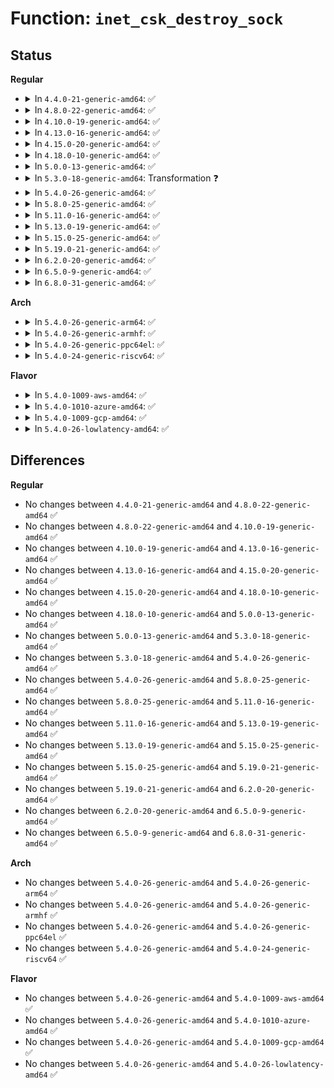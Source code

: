 # Function: <code>inet_csk_destroy_sock</code>

## Status
<b>Regular</b>
<ul>
<li>
<details>
<summary>In <code>4.4.0-21-generic-amd64</code>: ✅</summary>

```c
void inet_csk_destroy_sock(struct sock * sk)
```

```json
{
  "name": "inet_csk_destroy_sock",
  "collision_type": "Unique Global",
  "inline_type": "No",
  "funcs": [
    {
      "addr": 18446744071586597120,
      "name": "inet_csk_destroy_sock",
      "external": true,
      "loc": "net/ipv4/inet_connection_sock.c:695",
      "file": "net/ipv4/inet_connection_sock.c",
      "inline": "seen, unknown",
      "caller_inline": [],
      "caller_func": [
        "net/ipv4/inet_connection_sock.c:inet_child_forget",
        "net/ipv4/tcp.c:tcp_close"
      ]
    }
  ],
  "symbols": [
    {
      "addr": 18446744071586597120,
      "name": "inet_csk_destroy_sock",
      "section": ".text",
      "bind": "STB_GLOBAL",
      "size": 313
    }
  ]
}
```
</details>
</li>
<li>
<details>
<summary>In <code>4.8.0-22-generic-amd64</code>: ✅</summary>

```c
void inet_csk_destroy_sock(struct sock * sk)
```

```json
{
  "name": "inet_csk_destroy_sock",
  "collision_type": "Unique Global",
  "inline_type": "No",
  "funcs": [
    {
      "addr": 18446744071587040832,
      "name": "inet_csk_destroy_sock",
      "external": true,
      "loc": "net/ipv4/inet_connection_sock.c:691",
      "file": "net/ipv4/inet_connection_sock.c",
      "inline": "seen, unknown",
      "caller_inline": [],
      "caller_func": [
        "net/ipv4/inet_connection_sock.c:inet_child_forget",
        "net/ipv4/tcp.c:tcp_close"
      ]
    }
  ],
  "symbols": [
    {
      "addr": 18446744071587040832,
      "name": "inet_csk_destroy_sock",
      "section": ".text",
      "bind": "STB_GLOBAL",
      "size": 356
    }
  ]
}
```
</details>
</li>
<li>
<details>
<summary>In <code>4.10.0-19-generic-amd64</code>: ✅</summary>

```c
void inet_csk_destroy_sock(struct sock * sk)
```

```json
{
  "name": "inet_csk_destroy_sock",
  "collision_type": "Unique Global",
  "inline_type": "No",
  "funcs": [
    {
      "addr": 18446744071587237120,
      "name": "inet_csk_destroy_sock",
      "external": true,
      "loc": "net/ipv4/inet_connection_sock.c:695",
      "file": "net/ipv4/inet_connection_sock.c",
      "inline": "seen, unknown",
      "caller_inline": [],
      "caller_func": [
        "net/ipv4/inet_connection_sock.c:inet_child_forget",
        "net/ipv4/tcp.c:tcp_close"
      ]
    }
  ],
  "symbols": [
    {
      "addr": 18446744071587237120,
      "name": "inet_csk_destroy_sock",
      "section": ".text",
      "bind": "STB_GLOBAL",
      "size": 356
    }
  ]
}
```
</details>
</li>
<li>
<details>
<summary>In <code>4.13.0-16-generic-amd64</code>: ✅</summary>

```c
void inet_csk_destroy_sock(struct sock * sk)
```

```json
{
  "name": "inet_csk_destroy_sock",
  "collision_type": "Unique Global",
  "inline_type": "No",
  "funcs": [
    {
      "addr": 18446744071587367632,
      "name": "inet_csk_destroy_sock",
      "external": true,
      "loc": "net/ipv4/inet_connection_sock.c:822",
      "file": "net/ipv4/inet_connection_sock.c",
      "inline": "seen, unknown",
      "caller_inline": [],
      "caller_func": [
        "net/ipv4/inet_connection_sock.c:inet_child_forget",
        "net/ipv4/tcp.c:tcp_done",
        "net/ipv4/tcp.c:tcp_close"
      ]
    }
  ],
  "symbols": [
    {
      "addr": 18446744071587367632,
      "name": "inet_csk_destroy_sock",
      "section": ".text",
      "bind": "STB_GLOBAL",
      "size": 253
    }
  ]
}
```
</details>
</li>
<li>
<details>
<summary>In <code>4.15.0-20-generic-amd64</code>: ✅</summary>

```c
void inet_csk_destroy_sock(struct sock * sk)
```

```json
{
  "name": "inet_csk_destroy_sock",
  "collision_type": "Unique Global",
  "inline_type": "No",
  "funcs": [
    {
      "addr": 18446744071587887792,
      "name": "inet_csk_destroy_sock",
      "external": true,
      "loc": "net/ipv4/inet_connection_sock.c:820",
      "file": "net/ipv4/inet_connection_sock.c",
      "inline": "seen, unknown",
      "caller_inline": [],
      "caller_func": [
        "net/ipv4/inet_connection_sock.c:inet_child_forget",
        "net/ipv4/tcp.c:tcp_done",
        "net/ipv4/tcp.c:tcp_close"
      ]
    }
  ],
  "symbols": [
    {
      "addr": 18446744071587887792,
      "name": "inet_csk_destroy_sock",
      "section": ".text",
      "bind": "STB_GLOBAL",
      "size": 265
    }
  ]
}
```
</details>
</li>
<li>
<details>
<summary>In <code>4.18.0-10-generic-amd64</code>: ✅</summary>

```c
void inet_csk_destroy_sock(struct sock * sk)
```

```json
{
  "name": "inet_csk_destroy_sock",
  "collision_type": "Unique Global",
  "inline_type": "No",
  "funcs": [
    {
      "addr": 18446744071588236064,
      "name": "inet_csk_destroy_sock",
      "external": true,
      "loc": "net/ipv4/inet_connection_sock.c:815",
      "file": "net/ipv4/inet_connection_sock.c",
      "inline": "seen, unknown",
      "caller_inline": [],
      "caller_func": [
        "net/ipv4/inet_connection_sock.c:inet_child_forget",
        "net/ipv4/tcp.c:tcp_close"
      ]
    }
  ],
  "symbols": [
    {
      "addr": 18446744071588236064,
      "name": "inet_csk_destroy_sock",
      "section": ".text",
      "bind": "STB_GLOBAL",
      "size": 242
    }
  ]
}
```
</details>
</li>
<li>
<details>
<summary>In <code>5.0.0-13-generic-amd64</code>: ✅</summary>

```c
void inet_csk_destroy_sock(struct sock * sk)
```

```json
{
  "name": "inet_csk_destroy_sock",
  "collision_type": "Unique Global",
  "inline_type": "No",
  "funcs": [
    {
      "addr": 18446744071588421664,
      "name": "inet_csk_destroy_sock",
      "external": true,
      "loc": "net/ipv4/inet_connection_sock.c:834",
      "file": "net/ipv4/inet_connection_sock.c",
      "inline": "seen, unknown",
      "caller_inline": [],
      "caller_func": [
        "net/ipv4/inet_connection_sock.c:inet_child_forget",
        "net/ipv4/tcp.c:tcp_close"
      ]
    }
  ],
  "symbols": [
    {
      "addr": 18446744071588421664,
      "name": "inet_csk_destroy_sock",
      "section": ".text",
      "bind": "STB_GLOBAL",
      "size": 242
    }
  ]
}
```
</details>
</li>
<li>
<details>
<summary>In <code>5.3.0-18-generic-amd64</code>: Transformation ❓</summary>

```c
void inet_csk_destroy_sock(struct sock * sk)
```

```json
{
  "name": "inet_csk_destroy_sock",
  "collision_type": "Unique Global",
  "inline_type": "No",
  "funcs": [
    {
      "addr": 0,
      "name": "inet_csk_destroy_sock",
      "external": true,
      "loc": "net/ipv4/inet_connection_sock.c:825",
      "file": "net/ipv4/inet_connection_sock.c",
      "inline": "seen, unknown",
      "caller_inline": [],
      "caller_func": [
        "net/ipv4/inet_connection_sock.c:inet_child_forget",
        "net/ipv4/tcp.c:tcp_close"
      ]
    }
  ],
  "symbols": [
    {
      "addr": 18446744071588831013,
      "name": "inet_csk_destroy_sock.cold",
      "section": ".text",
      "bind": "STB_LOCAL",
      "size": 76
    },
    {
      "addr": 18446744071588827408,
      "name": "inet_csk_destroy_sock",
      "section": ".text",
      "bind": "STB_GLOBAL",
      "size": 233
    }
  ]
}
```
</details>
</li>
<li>
<details>
<summary>In <code>5.4.0-26-generic-amd64</code>: ✅</summary>

```c
void inet_csk_destroy_sock(struct sock * sk)
```

```json
{
  "name": "inet_csk_destroy_sock",
  "collision_type": "Unique Global",
  "inline_type": "No",
  "funcs": [
    {
      "addr": 18446744071589048768,
      "name": "inet_csk_destroy_sock",
      "external": true,
      "loc": "net/ipv4/inet_connection_sock.c:845",
      "file": "net/ipv4/inet_connection_sock.c",
      "inline": "seen, unknown",
      "caller_inline": [],
      "caller_func": [
        "net/ipv4/inet_connection_sock.c:inet_child_forget",
        "net/ipv4/tcp.c:tcp_close"
      ]
    }
  ],
  "symbols": [
    {
      "addr": 18446744071589048768,
      "name": "inet_csk_destroy_sock",
      "section": ".text",
      "bind": "STB_GLOBAL",
      "size": 291
    }
  ]
}
```
</details>
</li>
<li>
<details>
<summary>In <code>5.8.0-25-generic-amd64</code>: ✅</summary>

```c
void inet_csk_destroy_sock(struct sock * sk)
```

```json
{
  "name": "inet_csk_destroy_sock",
  "collision_type": "Unique Global",
  "inline_type": "No",
  "funcs": [
    {
      "addr": 18446744071590011040,
      "name": "inet_csk_destroy_sock",
      "external": true,
      "loc": "net/ipv4/inet_connection_sock.c:879",
      "file": "net/ipv4/inet_connection_sock.c",
      "inline": "seen, unknown",
      "caller_inline": [],
      "caller_func": [
        "net/ipv4/inet_connection_sock.c:inet_child_forget",
        "net/ipv4/tcp.c:tcp_done",
        "net/ipv4/tcp.c:tcp_close"
      ]
    }
  ],
  "symbols": [
    {
      "addr": 18446744071590011040,
      "name": "inet_csk_destroy_sock",
      "section": ".text",
      "bind": "STB_GLOBAL",
      "size": 334
    }
  ]
}
```
</details>
</li>
<li>
<details>
<summary>In <code>5.11.0-16-generic-amd64</code>: ✅</summary>

```c
void inet_csk_destroy_sock(struct sock * sk)
```

```json
{
  "name": "inet_csk_destroy_sock",
  "collision_type": "Unique Global",
  "inline_type": "No",
  "funcs": [
    {
      "addr": 18446744071590053616,
      "name": "inet_csk_destroy_sock",
      "external": true,
      "loc": "net/ipv4/inet_connection_sock.c:876",
      "file": "net/ipv4/inet_connection_sock.c",
      "inline": "seen, unknown",
      "caller_inline": [],
      "caller_func": [
        "net/ipv4/inet_connection_sock.c:inet_child_forget",
        "net/ipv4/tcp.c:tcp_done",
        "net/ipv4/tcp.c:__tcp_close"
      ]
    }
  ],
  "symbols": [
    {
      "addr": 18446744071590053616,
      "name": "inet_csk_destroy_sock",
      "section": ".text",
      "bind": "STB_GLOBAL",
      "size": 334
    }
  ]
}
```
</details>
</li>
<li>
<details>
<summary>In <code>5.13.0-19-generic-amd64</code>: ✅</summary>

```c
void inet_csk_destroy_sock(struct sock * sk)
```

```json
{
  "name": "inet_csk_destroy_sock",
  "collision_type": "Unique Global",
  "inline_type": "No",
  "funcs": [
    {
      "addr": 18446744071589968080,
      "name": "inet_csk_destroy_sock",
      "external": true,
      "loc": "net/ipv4/inet_connection_sock.c:876",
      "file": "net/ipv4/inet_connection_sock.c",
      "inline": "seen, unknown",
      "caller_inline": [],
      "caller_func": [
        "net/ipv4/inet_connection_sock.c:inet_child_forget",
        "net/ipv4/tcp.c:tcp_done",
        "net/ipv4/tcp.c:__tcp_close"
      ]
    }
  ],
  "symbols": [
    {
      "addr": 18446744071589968080,
      "name": "inet_csk_destroy_sock",
      "section": ".text",
      "bind": "STB_GLOBAL",
      "size": 334
    }
  ]
}
```
</details>
</li>
<li>
<details>
<summary>In <code>5.15.0-25-generic-amd64</code>: ✅</summary>

```c
void inet_csk_destroy_sock(struct sock * sk)
```

```json
{
  "name": "inet_csk_destroy_sock",
  "collision_type": "Unique Global",
  "inline_type": "No",
  "funcs": [
    {
      "addr": 18446744071590735616,
      "name": "inet_csk_destroy_sock",
      "external": true,
      "loc": "net/ipv4/inet_connection_sock.c:999",
      "file": "net/ipv4/inet_connection_sock.c",
      "inline": "seen, unknown",
      "caller_inline": [],
      "caller_func": [
        "net/ipv4/inet_connection_sock.c:inet_child_forget",
        "net/ipv4/tcp.c:tcp_done",
        "net/ipv4/tcp.c:__tcp_close"
      ]
    }
  ],
  "symbols": [
    {
      "addr": 18446744071590735616,
      "name": "inet_csk_destroy_sock",
      "section": ".text",
      "bind": "STB_GLOBAL",
      "size": 308
    }
  ]
}
```
</details>
</li>
<li>
<details>
<summary>In <code>5.19.0-21-generic-amd64</code>: ✅</summary>

```c
void inet_csk_destroy_sock(struct sock * sk)
```

```json
{
  "name": "inet_csk_destroy_sock",
  "collision_type": "Unique Global",
  "inline_type": "No",
  "funcs": [
    {
      "addr": 18446744071592365664,
      "name": "inet_csk_destroy_sock",
      "external": true,
      "loc": "net/ipv4/inet_connection_sock.c:1001",
      "file": "net/ipv4/inet_connection_sock.c",
      "inline": "seen, unknown",
      "caller_inline": [],
      "caller_func": [
        "net/ipv4/inet_connection_sock.c:inet_child_forget",
        "net/ipv4/tcp.c:tcp_done",
        "net/ipv4/tcp.c:__tcp_close"
      ]
    }
  ],
  "symbols": [
    {
      "addr": 18446744071592365664,
      "name": "inet_csk_destroy_sock",
      "section": ".text",
      "bind": "STB_GLOBAL",
      "size": 332
    }
  ]
}
```
</details>
</li>
<li>
<details>
<summary>In <code>6.2.0-20-generic-amd64</code>: ✅</summary>

```c
void inet_csk_destroy_sock(struct sock * sk)
```

```json
{
  "name": "inet_csk_destroy_sock",
  "collision_type": "Unique Global",
  "inline_type": "No",
  "funcs": [
    {
      "addr": 18446744071594212000,
      "name": "inet_csk_destroy_sock",
      "external": true,
      "loc": "net/ipv4/inet_connection_sock.c:1164",
      "file": "net/ipv4/inet_connection_sock.c",
      "inline": "seen, unknown",
      "caller_inline": [],
      "caller_func": [
        "net/ipv4/inet_connection_sock.c:inet_child_forget",
        "net/ipv4/tcp.c:tcp_done",
        "net/ipv4/tcp.c:__tcp_close"
      ]
    }
  ],
  "symbols": [
    {
      "addr": 18446744071594212000,
      "name": "inet_csk_destroy_sock",
      "section": ".text",
      "bind": "STB_GLOBAL",
      "size": 332
    }
  ]
}
```
</details>
</li>
<li>
<details>
<summary>In <code>6.5.0-9-generic-amd64</code>: ✅</summary>

```c
void inet_csk_destroy_sock(struct sock * sk)
```

```json
{
  "name": "inet_csk_destroy_sock",
  "collision_type": "Unique Global",
  "inline_type": "No",
  "funcs": [
    {
      "addr": 18446744071594599136,
      "name": "inet_csk_destroy_sock",
      "external": true,
      "loc": "net/ipv4/inet_connection_sock.c:1188",
      "file": "net/ipv4/inet_connection_sock.c",
      "inline": "seen, unknown",
      "caller_inline": [],
      "caller_func": [
        "net/ipv4/inet_connection_sock.c:inet_child_forget",
        "net/ipv4/tcp.c:tcp_done",
        "net/ipv4/tcp.c:__tcp_close"
      ]
    }
  ],
  "symbols": [
    {
      "addr": 18446744071594599136,
      "name": "inet_csk_destroy_sock",
      "section": ".text",
      "bind": "STB_GLOBAL",
      "size": 332
    }
  ]
}
```
</details>
</li>
<li>
<details>
<summary>In <code>6.8.0-31-generic-amd64</code>: ✅</summary>

```c
void inet_csk_destroy_sock(struct sock * sk)
```

```json
{
  "name": "inet_csk_destroy_sock",
  "collision_type": "Unique Global",
  "inline_type": "No",
  "funcs": [
    {
      "addr": 18446744071595402704,
      "name": "inet_csk_destroy_sock",
      "external": true,
      "loc": "net/ipv4/inet_connection_sock.c:1188",
      "file": "net/ipv4/inet_connection_sock.c",
      "inline": "seen, unknown",
      "caller_inline": [],
      "caller_func": [
        "net/ipv4/inet_connection_sock.c:inet_child_forget",
        "net/ipv4/tcp.c:tcp_done",
        "net/ipv4/tcp.c:__tcp_close"
      ]
    }
  ],
  "symbols": [
    {
      "addr": 18446744071595402704,
      "name": "inet_csk_destroy_sock",
      "section": ".text",
      "bind": "STB_GLOBAL",
      "size": 332
    }
  ]
}
```
</details>
</li>
</ul>
<b>Arch</b>
<ul>
<li>
<details>
<summary>In <code>5.4.0-26-generic-arm64</code>: ✅</summary>

```c
void inet_csk_destroy_sock(struct sock * sk)
```

```json
{
  "name": "inet_csk_destroy_sock",
  "collision_type": "Unique Global",
  "inline_type": "No",
  "funcs": [
    {
      "addr": 18446603336502658960,
      "name": "inet_csk_destroy_sock",
      "external": true,
      "loc": "net/ipv4/inet_connection_sock.c:845",
      "file": "net/ipv4/inet_connection_sock.c",
      "inline": "seen, unknown",
      "caller_inline": [],
      "caller_func": [
        "net/ipv4/inet_connection_sock.c:inet_child_forget",
        "net/ipv4/tcp.c:tcp_close"
      ]
    }
  ],
  "symbols": [
    {
      "addr": 18446603336502658960,
      "name": "inet_csk_destroy_sock",
      "section": ".text",
      "bind": "STB_GLOBAL",
      "size": 296
    }
  ]
}
```
</details>
</li>
<li>
<details>
<summary>In <code>5.4.0-26-generic-armhf</code>: ✅</summary>

```c
void inet_csk_destroy_sock(struct sock * sk)
```

```json
{
  "name": "inet_csk_destroy_sock",
  "collision_type": "Unique Global",
  "inline_type": "No",
  "funcs": [
    {
      "addr": 3235363960,
      "name": "inet_csk_destroy_sock",
      "external": true,
      "loc": "net/ipv4/inet_connection_sock.c:845",
      "file": "net/ipv4/inet_connection_sock.c",
      "inline": "seen, unknown",
      "caller_inline": [],
      "caller_func": [
        "net/ipv4/inet_connection_sock.c:inet_child_forget",
        "net/ipv4/tcp.c:tcp_done",
        "net/ipv4/tcp.c:tcp_close"
      ]
    }
  ],
  "symbols": [
    {
      "addr": 3235363960,
      "name": "inet_csk_destroy_sock",
      "section": ".text",
      "bind": "STB_GLOBAL",
      "size": 372
    }
  ]
}
```
</details>
</li>
<li>
<details>
<summary>In <code>5.4.0-26-generic-ppc64el</code>: ✅</summary>

```c
void inet_csk_destroy_sock(struct sock * sk)
```

```json
{
  "name": "inet_csk_destroy_sock",
  "collision_type": "Unique Global",
  "inline_type": "No",
  "funcs": [
    {
      "addr": 13835058055296264704,
      "name": "inet_csk_destroy_sock",
      "external": true,
      "loc": "net/ipv4/inet_connection_sock.c:845",
      "file": "net/ipv4/inet_connection_sock.c",
      "inline": "seen, unknown",
      "caller_inline": [],
      "caller_func": [
        "net/ipv4/inet_connection_sock.c:inet_child_forget",
        "net/ipv4/tcp.c:tcp_done",
        "net/ipv4/tcp.c:tcp_close"
      ]
    }
  ],
  "symbols": [
    {
      "addr": 13835058055296264704,
      "name": "inet_csk_destroy_sock",
      "section": ".text",
      "bind": "STB_GLOBAL",
      "size": 432
    }
  ]
}
```
</details>
</li>
<li>
<details>
<summary>In <code>5.4.0-24-generic-riscv64</code>: ✅</summary>

```c
void inet_csk_destroy_sock(struct sock * sk)
```

```json
{
  "name": "inet_csk_destroy_sock",
  "collision_type": "Unique Global",
  "inline_type": "No",
  "funcs": [
    {
      "addr": 18446743936278798522,
      "name": "inet_csk_destroy_sock",
      "external": true,
      "loc": "net/ipv4/inet_connection_sock.c:845",
      "file": "net/ipv4/inet_connection_sock.c",
      "inline": "seen, unknown",
      "caller_inline": [],
      "caller_func": [
        "net/ipv4/inet_connection_sock.c:inet_child_forget",
        "net/ipv4/tcp.c:tcp_done",
        "net/ipv4/tcp.c:tcp_close"
      ]
    }
  ],
  "symbols": [
    {
      "addr": 18446743936278798522,
      "name": "inet_csk_destroy_sock",
      "section": ".text",
      "bind": "STB_GLOBAL",
      "size": 214
    }
  ]
}
```
</details>
</li>
</ul>
<b>Flavor</b>
<ul>
<li>
<details>
<summary>In <code>5.4.0-1009-aws-amd64</code>: ✅</summary>

```c
void inet_csk_destroy_sock(struct sock * sk)
```

```json
{
  "name": "inet_csk_destroy_sock",
  "collision_type": "Unique Global",
  "inline_type": "No",
  "funcs": [
    {
      "addr": 18446744071588655152,
      "name": "inet_csk_destroy_sock",
      "external": true,
      "loc": "net/ipv4/inet_connection_sock.c:845",
      "file": "net/ipv4/inet_connection_sock.c",
      "inline": "seen, unknown",
      "caller_inline": [],
      "caller_func": [
        "net/ipv4/inet_connection_sock.c:inet_child_forget",
        "net/ipv4/tcp.c:tcp_close"
      ]
    }
  ],
  "symbols": [
    {
      "addr": 18446744071588655152,
      "name": "inet_csk_destroy_sock",
      "section": ".text",
      "bind": "STB_GLOBAL",
      "size": 291
    }
  ]
}
```
</details>
</li>
<li>
<details>
<summary>In <code>5.4.0-1010-azure-amd64</code>: ✅</summary>

```c
void inet_csk_destroy_sock(struct sock * sk)
```

```json
{
  "name": "inet_csk_destroy_sock",
  "collision_type": "Unique Global",
  "inline_type": "No",
  "funcs": [
    {
      "addr": 18446744071588367136,
      "name": "inet_csk_destroy_sock",
      "external": true,
      "loc": "net/ipv4/inet_connection_sock.c:845",
      "file": "net/ipv4/inet_connection_sock.c",
      "inline": "seen, unknown",
      "caller_inline": [],
      "caller_func": [
        "net/ipv4/inet_connection_sock.c:inet_child_forget",
        "net/ipv4/tcp.c:tcp_close"
      ]
    }
  ],
  "symbols": [
    {
      "addr": 18446744071588367136,
      "name": "inet_csk_destroy_sock",
      "section": ".text",
      "bind": "STB_GLOBAL",
      "size": 291
    }
  ]
}
```
</details>
</li>
<li>
<details>
<summary>In <code>5.4.0-1009-gcp-amd64</code>: ✅</summary>

```c
void inet_csk_destroy_sock(struct sock * sk)
```

```json
{
  "name": "inet_csk_destroy_sock",
  "collision_type": "Unique Global",
  "inline_type": "No",
  "funcs": [
    {
      "addr": 18446744071589091328,
      "name": "inet_csk_destroy_sock",
      "external": true,
      "loc": "net/ipv4/inet_connection_sock.c:845",
      "file": "net/ipv4/inet_connection_sock.c",
      "inline": "seen, unknown",
      "caller_inline": [],
      "caller_func": [
        "net/ipv4/inet_connection_sock.c:inet_child_forget",
        "net/ipv4/tcp.c:tcp_close"
      ]
    }
  ],
  "symbols": [
    {
      "addr": 18446744071589091328,
      "name": "inet_csk_destroy_sock",
      "section": ".text",
      "bind": "STB_GLOBAL",
      "size": 291
    }
  ]
}
```
</details>
</li>
<li>
<details>
<summary>In <code>5.4.0-26-lowlatency-amd64</code>: ✅</summary>

```c
void inet_csk_destroy_sock(struct sock * sk)
```

```json
{
  "name": "inet_csk_destroy_sock",
  "collision_type": "Unique Global",
  "inline_type": "No",
  "funcs": [
    {
      "addr": 18446744071589130976,
      "name": "inet_csk_destroy_sock",
      "external": true,
      "loc": "net/ipv4/inet_connection_sock.c:845",
      "file": "net/ipv4/inet_connection_sock.c",
      "inline": "seen, unknown",
      "caller_inline": [],
      "caller_func": [
        "net/ipv4/inet_connection_sock.c:inet_child_forget",
        "net/ipv4/tcp.c:tcp_close"
      ]
    }
  ],
  "symbols": [
    {
      "addr": 18446744071589130976,
      "name": "inet_csk_destroy_sock",
      "section": ".text",
      "bind": "STB_GLOBAL",
      "size": 291
    }
  ]
}
```
</details>
</li>
</ul>

## Differences
<b>Regular</b>
<ul>
<li>
No changes between <code>4.4.0-21-generic-amd64</code> and <code>4.8.0-22-generic-amd64</code> ✅
</li>
<li>
No changes between <code>4.8.0-22-generic-amd64</code> and <code>4.10.0-19-generic-amd64</code> ✅
</li>
<li>
No changes between <code>4.10.0-19-generic-amd64</code> and <code>4.13.0-16-generic-amd64</code> ✅
</li>
<li>
No changes between <code>4.13.0-16-generic-amd64</code> and <code>4.15.0-20-generic-amd64</code> ✅
</li>
<li>
No changes between <code>4.15.0-20-generic-amd64</code> and <code>4.18.0-10-generic-amd64</code> ✅
</li>
<li>
No changes between <code>4.18.0-10-generic-amd64</code> and <code>5.0.0-13-generic-amd64</code> ✅
</li>
<li>
No changes between <code>5.0.0-13-generic-amd64</code> and <code>5.3.0-18-generic-amd64</code> ✅
</li>
<li>
No changes between <code>5.3.0-18-generic-amd64</code> and <code>5.4.0-26-generic-amd64</code> ✅
</li>
<li>
No changes between <code>5.4.0-26-generic-amd64</code> and <code>5.8.0-25-generic-amd64</code> ✅
</li>
<li>
No changes between <code>5.8.0-25-generic-amd64</code> and <code>5.11.0-16-generic-amd64</code> ✅
</li>
<li>
No changes between <code>5.11.0-16-generic-amd64</code> and <code>5.13.0-19-generic-amd64</code> ✅
</li>
<li>
No changes between <code>5.13.0-19-generic-amd64</code> and <code>5.15.0-25-generic-amd64</code> ✅
</li>
<li>
No changes between <code>5.15.0-25-generic-amd64</code> and <code>5.19.0-21-generic-amd64</code> ✅
</li>
<li>
No changes between <code>5.19.0-21-generic-amd64</code> and <code>6.2.0-20-generic-amd64</code> ✅
</li>
<li>
No changes between <code>6.2.0-20-generic-amd64</code> and <code>6.5.0-9-generic-amd64</code> ✅
</li>
<li>
No changes between <code>6.5.0-9-generic-amd64</code> and <code>6.8.0-31-generic-amd64</code> ✅
</li>
</ul>
<b>Arch</b>
<ul>
<li>
No changes between <code>5.4.0-26-generic-amd64</code> and <code>5.4.0-26-generic-arm64</code> ✅
</li>
<li>
No changes between <code>5.4.0-26-generic-amd64</code> and <code>5.4.0-26-generic-armhf</code> ✅
</li>
<li>
No changes between <code>5.4.0-26-generic-amd64</code> and <code>5.4.0-26-generic-ppc64el</code> ✅
</li>
<li>
No changes between <code>5.4.0-26-generic-amd64</code> and <code>5.4.0-24-generic-riscv64</code> ✅
</li>
</ul>
<b>Flavor</b>
<ul>
<li>
No changes between <code>5.4.0-26-generic-amd64</code> and <code>5.4.0-1009-aws-amd64</code> ✅
</li>
<li>
No changes between <code>5.4.0-26-generic-amd64</code> and <code>5.4.0-1010-azure-amd64</code> ✅
</li>
<li>
No changes between <code>5.4.0-26-generic-amd64</code> and <code>5.4.0-1009-gcp-amd64</code> ✅
</li>
<li>
No changes between <code>5.4.0-26-generic-amd64</code> and <code>5.4.0-26-lowlatency-amd64</code> ✅
</li>
</ul>
